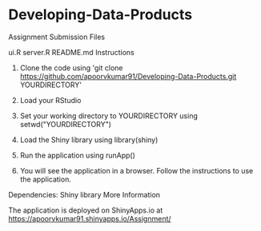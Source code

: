 Developing-Data-Products
========================

Assignment Submission Files

ui.R
server.R
README.md
Instructions

1. Clone the code using 'git clone https://github.com/apoorvkumar91/Developing-Data-Products.git YOURDIRECTORY'

2. Load your RStudio

3. Set your working directory to YOURDIRECTORY using setwd("YOURDIRECTORY")

4. Load the Shiny library using library(shiny)

5. Run the application using runApp()

6. You will see the application in a browser. Follow the instructions to use the application.

Dependencies: Shiny library
More Information

The application is deployed on ShinyApps.io at https://apoorvkumar91.shinyapps.io/Assignment/
